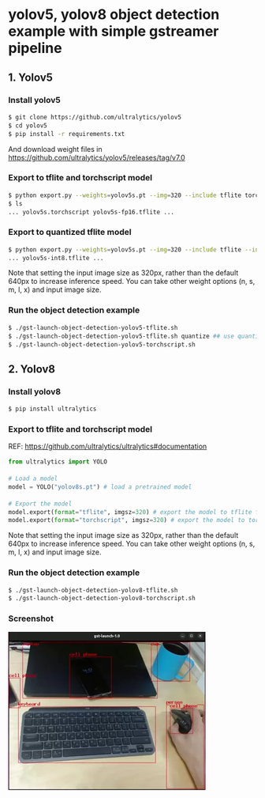 # yolov5, yolov8 object detection example with simple gstreamer pipeline


## 1. Yolov5

### Install yolov5

```bash
$ git clone https://github.com/ultralytics/yolov5
$ cd yolov5
$ pip install -r requirements.txt
```
And download weight files in https://github.com/ultralytics/yolov5/releases/tag/v7.0

### Export to tflite and torchscript model

```bash
$ python export.py --weights=yolov5s.pt --img=320 --include tflite torchscript
$ ls
... yolov5s.torchscript yolov5s-fp16.tflite ...
```

### Export to quantized tflite model
```bash
$ python export.py --weights=yolov5s.pt --img=320 --include tflite --int8
... yolov5s-int8.tflite ...
```

Note that setting the input image size as 320px, rather than the default 640px to increase inference speed. You can take other weight options (n, s, m, l, x) and input image size.

### Run the object detection example

```bash
$ ./gst-launch-object-detection-yolov5-tflite.sh
$ ./gst-launch-object-detection-yolov5-tflite.sh quantize ## use quantized tflite model
$ ./gst-launch-object-detection-yolov5-torchscript.sh
```

## 2. Yolov8

### Install yolov8

```bash
$ pip install ultralytics
```

### Export to tflite and torchscript model

REF: https://github.com/ultralytics/ultralytics#documentation
```python
from ultralytics import YOLO

# Load a model
model = YOLO("yolov8s.pt") # load a pretrained model

# Export the model
model.export(format="tflite", imgsz=320) # export the model to tflite format
model.export(format="torchscript", imgsz=320) # export the model to torchscript format

```

Note that setting the input image size as 320px, rather than the default 640px to increase inference speed. You can take other weight options (n, s, m, l, x) and input image size.

### Run the object detection example

```bash
$ ./gst-launch-object-detection-yolov8-tflite.sh
$ ./gst-launch-object-detection-yolov8-torchscript.sh
```

### Screenshot

![yolov8-demo](yolov8-demo.webp)

